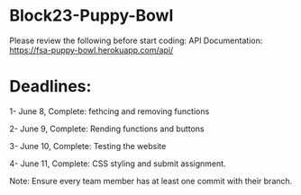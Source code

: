 # Block23-Puppy-Bowl

Please review the following before start coding: 
API Documentation: https://fsa-puppy-bowl.herokuapp.com/api/

# Deadlines: 

1- June 8, Complete: fethcing and removing functions

2- June 9, Complete: Rending functions and buttons

3- June 10, Complete: Testing the website

4- June 11, Complete: CSS styling and submit assignment. 

Note: Ensure every team member has at least one commit with their branch. 
